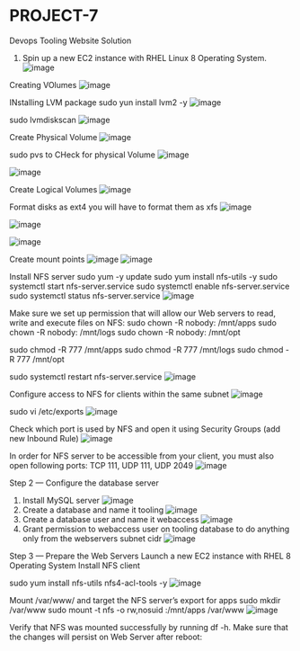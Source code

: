 # PROJECT-7
Devops Tooling Website Solution
1. Spin up a new EC2 instance with RHEL Linux 8 Operating System.
![image](https://user-images.githubusercontent.com/113097621/214419212-15bc8309-7288-4ff8-8f1c-19282114dba4.png)

Creating VOlumes
![image](https://user-images.githubusercontent.com/113097621/214422503-51e3265a-5d7b-495a-911b-7e6dffbcca04.png)

INstalling LVM package
sudo yun install lvm2 -y
![image](https://user-images.githubusercontent.com/113097621/214424883-907593da-a3b2-4b99-aeb0-cbe0b5f6803e.png)

sudo lvmdiskscan
![image](https://user-images.githubusercontent.com/113097621/214425400-0a96039d-2f53-42c4-a7be-c5f2d02f63be.png)

Create Physical Volume
![image](https://user-images.githubusercontent.com/113097621/214426424-9ebeaf11-3156-4f05-a26d-981eb83577a5.png)

sudo pvs to CHeck for physical Volume
![image](https://user-images.githubusercontent.com/113097621/214427878-04d834c0-5b68-473d-b4d1-942295a6291b.png)


![image](https://user-images.githubusercontent.com/113097621/214429217-430f0459-d74c-4874-9da6-12bcad1f09a3.png)

Create Logical Volumes
![image](https://user-images.githubusercontent.com/113097621/214431251-05ab5837-c785-4766-8ca7-67c60cc40dc4.png)

 Format disks as ext4 you will have to format them as xfs
 ![image](https://user-images.githubusercontent.com/113097621/214433127-291421bc-7bc7-40ae-8c4a-8aa22f51f5c5.png)

![image](https://user-images.githubusercontent.com/113097621/214433288-2c842d56-05a3-4e6d-9f3f-849152fadc6f.png)

![image](https://user-images.githubusercontent.com/113097621/214433393-d33ec360-63ca-4eb4-9aa6-dad5634ffe5c.png)

Create mount points 
![image](https://user-images.githubusercontent.com/113097621/214433920-2cd560b3-11ab-4eff-b601-ebad97295cec.png)
![image](https://user-images.githubusercontent.com/113097621/214434344-c7bb6871-0daf-4ef0-b849-203ebc852169.png)

Install NFS server
sudo yum -y update
sudo yum install nfs-utils -y
sudo systemctl start nfs-server.service
sudo systemctl enable nfs-server.service
sudo systemctl status nfs-server.service
![image](https://user-images.githubusercontent.com/113097621/214434907-0716947b-ebe0-4c29-ad14-93e76ec7bcbd.png)

Make sure we set up permission that will allow our Web servers to read, write and execute files on NFS:
sudo chown -R nobody: /mnt/apps
sudo chown -R nobody: /mnt/logs
sudo chown -R nobody: /mnt/opt

sudo chmod -R 777 /mnt/apps
sudo chmod -R 777 /mnt/logs
sudo chmod -R 777 /mnt/opt

sudo systemctl restart nfs-server.service
![image](https://user-images.githubusercontent.com/113097621/214442968-a16226e1-cba8-4068-a5bb-6ad17f208bbc.png)

Configure access to NFS for clients within the same subnet
![image](https://user-images.githubusercontent.com/113097621/214443132-fcfc5ed5-eaeb-4370-8221-e3f9a6e1a4a7.png)

sudo vi /etc/exports
![image](https://user-images.githubusercontent.com/113097621/214443289-fe809157-d6bb-4d2c-9d56-306a3f234682.png)

Check which port is used by NFS and open it using Security Groups (add new Inbound Rule)
![image](https://user-images.githubusercontent.com/113097621/214443480-2166fd23-c1c2-4f01-94e5-a84da0cdd5c0.png)

 In order for NFS server to be accessible from your client, you must also open following ports: TCP 111, UDP 111, UDP 2049
![image](https://user-images.githubusercontent.com/113097621/214444414-1cfd6414-94a8-4c31-b607-c60062ec6189.png)

Step 2 — Configure the database server
1. Install MySQL server
![image](https://user-images.githubusercontent.com/113097621/214448771-162f09e8-cae4-4ac6-a2ce-5c03bb0499a0.png)
2. Create a database and name it tooling
![image](https://user-images.githubusercontent.com/113097621/214449104-b768ae8b-b1ba-4318-8b81-8d95ff84c646.png)
3. Create a database user and name it webaccess
![image](https://user-images.githubusercontent.com/113097621/214450400-b9254ae5-c4ee-4833-9444-ca8830652740.png)
4. Grant permission to webaccess user on tooling database to do anything only from the webservers subnet cidr
![image](https://user-images.githubusercontent.com/113097621/214450543-1a0072f9-8d99-4928-b716-979f7a249aaa.png)


Step 3 — Prepare the Web Servers
Launch a new EC2 instance with RHEL 8 Operating System
Install NFS client

sudo yum install nfs-utils nfs4-acl-tools -y
![image](https://user-images.githubusercontent.com/113097621/214450699-8953f91b-b7a2-4f79-bb02-cedb36398df5.png)


Mount /var/www/ and target the NFS server’s export for apps
sudo mkdir /var/www
sudo mount -t nfs -o rw,nosuid <NFS-Server-Private-IP-Address>:/mnt/apps /var/www
![image](https://user-images.githubusercontent.com/113097621/214451028-c051a52c-b8b5-4ebf-9445-dca8f9f68753.png)
 
 Verify that NFS was mounted successfully by running df -h. Make sure that the changes will persist on Web Server after reboot:
 






